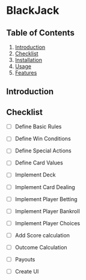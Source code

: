 # BlackJack

## Table of Contents

1. [Introduction](#introduction)
2. [Checklist](#checklist)
3. [Installation](#installation)
4. [Usage](#usage)
5. [Features](#features)


## Introduction


## Checklist
- [ ] Define Basic Rules
- [ ] Define Win Conditions
- [ ] Define Special Actions
- [ ] Define Card Values
- [ ] Implement Deck
- [ ] Implement Card Dealing
- [ ] Implement Player Betting
- [ ] Implement Player Bankroll
- [ ] Implement Player Choices
- [ ] Add Score calculation
- [ ] Outcome Calculation
- [ ] Payouts
- [ ] Create UI


